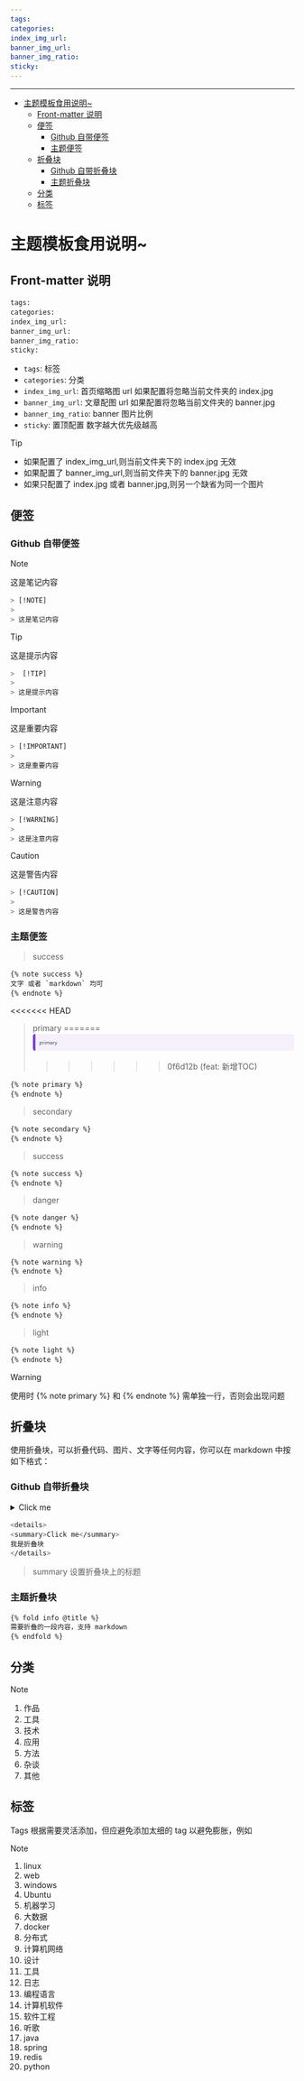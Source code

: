 ```yaml
---
tags:
categories:
index_img_url:
banner_img_url:
banner_img_ratio:
sticky:
---
```


---

- [主题模板食用说明~](#主题模板食用说明)
  - [Front-matter 说明](#front-matter-说明)
  - [便签](#便签)
    - [Github 自带便签](#github-自带便签)
    - [主题便签](#主题便签)
  - [折叠块](#折叠块)
    - [Github 自带折叠块](#github-自带折叠块)
    - [主题折叠块](#主题折叠块)
  - [分类](#分类)
  - [标签](#标签)

# 主题模板食用说明~

## Front-matter 说明

```BASH
tags:
categories:
index_img_url:
banner_img_url:
banner_img_ratio:
sticky:
```

- `tags`: 标签
- `categories`: 分类
- `index_img_url`: 首页缩略图 url 如果配置将忽略当前文件夹的 index.jpg
- `banner_img_url`: 文章配图 url 如果配置将忽略当前文件夹的 banner.jpg
- `banner_img_ratio`: banner 图片比例
- `sticky`: 置顶配置 数字越大优先级越高

> [!TIP]
>
> - 如果配置了 index_img_url,则当前文件夹下的 index.jpg 无效
> - 如果配置了 banner_img_url,则当前文件夹下的 banner.jpg 无效
> - 如果只配置了 index.jpg 或者 banner.jpg,则另一个缺省为同一个图片

## 便签

### Github 自带便签

> [!NOTE]
>
> 这是笔记内容

```bash
> [!NOTE]
>
> 这是笔记内容
```

> [!TIP]
>
> 这是提示内容

```bash
>  [!TIP]
>
> 这是提示内容
```

> [!IMPORTANT]
>
> 这是重要内容

```bash
> [!IMPORTANT]
>
> 这是重要内容
```

> [!WARNING]
>
> 这是注意内容

```bash
> [!WARNING]
>
> 这是注意内容
```

> [!CAUTION]
>
> 这是警告内容

```bash
> [!CAUTION]
>
> 这是警告内容
```

### 主题便签

> success

```bash
{% note success %}
文字 或者 `markdown` 均可
{% endnote %}
```

<<<<<<< HEAD
> primary
=======
![Alt text](.github/assets/primary.png)
>>>>>>> 0f6d12b (feat: 新增TOC)

```bash
{% note primary %}
{% endnote %}
```

> secondary

```bash
{% note secondary %}
{% endnote %}
```

> success

```bash
{% note success %}
{% endnote %}
```

> danger

```bash
{% note danger %}
{% endnote %}
```

> warning

```warning
{% note warning %}
{% endnote %}
```

> info

```bash
{% note info %}
{% endnote %}
```

> light

```bash
{% note light %}
{% endnote %}
```

> [!warning]
>
> 使用时 {% note primary %} 和 {% endnote %} 需单独一行，否则会出现问题

## 折叠块

使用折叠块，可以折叠代码、图片、文字等任何内容，你可以在 markdown 中按如下格式：

### Github 自带折叠块

<details>
<summary>Click me</summary>
我是折叠块
</details>

```bash
<details>
<summary>Click me</summary>
我是折叠块
</details>

```

> summary 设置折叠块上的标题

### 主题折叠块

```bash
{% fold info @title %}
需要折叠的一段内容，支持 markdown
{% endfold %}
```

## 分类

> [!NOTE]
>
> 1. 作品
> 2. 工具
> 3. 技术
> 4. 应用
> 5. 方法
> 6. 杂谈
> 7. 其他

## 标签

Tags 根据需要灵活添加，但应避免添加太细的 tag 以避免膨胀，例如

> [!NOTE]
>
> 1. linux
> 2. web
> 3. windows
> 4. Ubuntu
> 5. 机器学习
> 6. 大数据
> 7. docker
> 8. 分布式
> 9. 计算机网络
> 10. 设计
> 11. 工具
> 12. 日志
> 13. 编程语言
> 14. 计算机软件
> 15. 软件工程
> 16. 听歌
> 17. java
> 18. spring
> 19. redis
> 20. python
